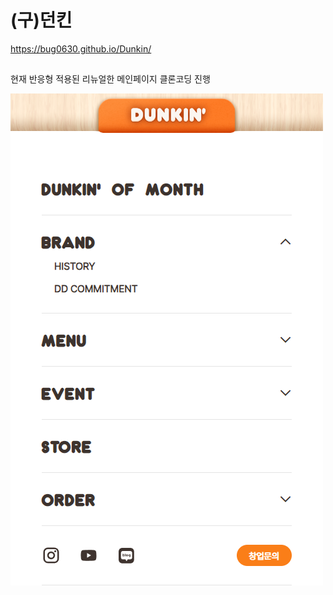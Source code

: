# (구)던킨
https://bug0630.github.io/Dunkin/
##
현재 반응형 적용된 리뉴얼한 메인페이지 클론코딩 진행

<img src="screencapture-127-0-0-1-5500-2024-07-17-17_31_07.png" alt="반응형 헤더">
